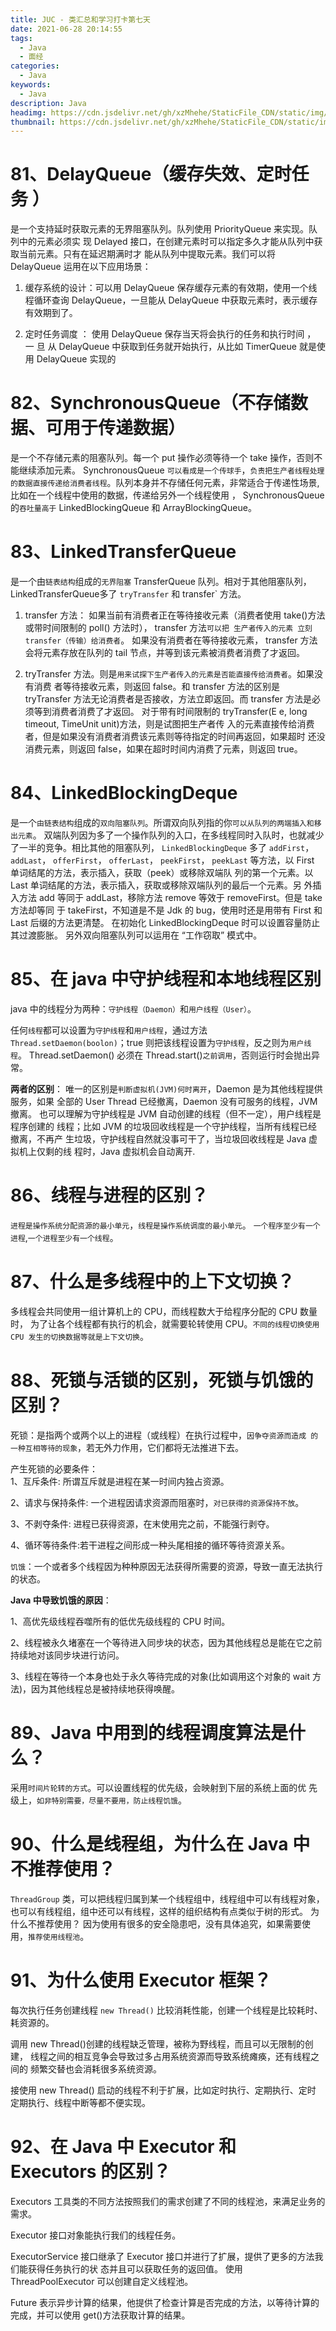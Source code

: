 ```yaml
---
title: JUC - 类汇总和学习打卡第七天
date: 2021-06-28 20:14:55
tags:
  - Java
  - 面经
categories:
  - Java
keywords:
  - Java
description: Java
headimg: https://cdn.jsdelivr.net/gh/xzMhehe/StaticFile_CDN/static/img/20210629135311.png
thumbnail: https://cdn.jsdelivr.net/gh/xzMhehe/StaticFile_CDN/static/img/20210629135311.png
---
```



# 81、DelayQueue（缓存失效、定时任务 ）
是一个支持延时获取元素的无界阻塞队列。队列使用 PriorityQueue 来实现。队列中的元素必须实 现 Delayed 接口，在创建元素时可以指定多久才能从队列中获取当前元素。只有在延迟期满时才 能从队列中提取元素。我们可以将 DelayQueue 运用在以下应用场景：

1. 缓存系统的设计：可以用 DelayQueue 保存缓存元素的有效期，使用一个线程循环查询 DelayQueue，一旦能从 DelayQueue 中获取元素时，表示缓存有效期到了。

2. 定时任务调度 ： 使用 DelayQueue 保存当天将会执行的任务和执行时间 ， 一 旦 从 DelayQueue 中获取到任务就开始执行，从比如 TimerQueue 就是使用 DelayQueue 实现的


# 82、SynchronousQueue（不存储数据、可用于传递数据）
是一个不存储元素的阻塞队列。每一个 put 操作必须等待一个 take 操作，否则不能继续添加元素。 SynchronousQueue `可以看成是一个传球手`，`负责把生产者线程处理的数据直接传递给消费者线程`。队列本身并不存储任何元素，非常适合于传递性场景,比如在一个线程中使用的数据，传递给另外一个线程使用 ， SynchronousQueue 的`吞吐量高于` LinkedBlockingQueue 和 ArrayBlockingQueue。


# 83、LinkedTransferQueue
是一个由`链表结构`组成的`无界阻塞` TransferQueue 队列。相对于其他阻塞队列， LinkedTransferQueue多了 `tryTransfer` 和 transfer` 方法。

1. transfer 方法： 如果当前有消费者正在等待接收元素（消费者使用 take()方法或带时间限制的 poll() 方法时）， transfer 方法`可以把 生产者传入的元素 立刻 transfer（传输）给消费者`。 如果没有消费者在等待接收元素， transfer 方法会将元素存放在队列的 tail 节点，并等到该元素被消费者消费了才返回。

2. tryTransfer 方法。则是`用来试探下生产者传入的元素是否能直接传给消费者`。如果没有消费 者等待接收元素，则返回 false。和 transfer 方法的区别是 tryTransfer 方法无论消费者是否接收，方法立即返回。而 transfer 方法是必须等到消费者消费了才返回。 对于带有时间限制的 tryTransfer(E e, long timeout, TimeUnit unit)方法，则是试图把生产者传 入的元素直接传给消费者，但是如果没有消费者消费该元素则等待指定的时间再返回，如果超时 还没消费元素，则返回 false，如果在超时时间内消费了元素，则返回 true。


# 84、LinkedBlockingDeque
是一个`由链表结构`组成的`双向阻塞队列`。所谓双向队列指的你`可以从队列的两端插入和移出元素`。 双端队列因为多了一个操作队列的入口，在多线程同时入队时，也就减少了一半的竞争。相比其他的阻塞队列， `LinkedBlockingDeque` 多了 `addFirst`， `addLast`， `offerFirst`， `offerLast`， `peekFirst`， `peekLast` 等方法，以 First 单词结尾的方法，表示插入，获取（peek）或移除双端队 列的第一个元素。以 Last 单词结尾的方法，表示插入，获取或移除双端队列的最后一个元素。另 外插入方法 add 等同于 addLast，移除方法 remove 等效于 removeFirst。但是 take 方法却等同 于 takeFirst，不知道是不是 Jdk 的 bug，使用时还是用带有 First 和 Last 后缀的方法更清楚。 在初始化 LinkedBlockingDeque 时可以设置容量防止其过渡膨胀。 另外双向阻塞队列可以运用在 “工作窃取” 模式中。


# 85、在 java 中守护线程和本地线程区别
java 中的线程分为两种：`守护线程（Daemon）`和`用户线程（User）`。

任何`线程`都可以设置为`守护线程`和`用户线程`，通过方法 `Thread.setDaemon(boolon)`；true 则把该线程设置为`守护线程`，反之则为`用户线程`。 Thread.setDaemon() 必须在 Thread.start()`之前调用`，否则运行时会抛出异常。

**两者的区别**：
唯一的区别是`判断虚拟机(JVM)何时离开`，Daemon 是为其他线程提供服务，如果 全部的 User Thread 已经撤离，Daemon 没有可服务的线程，JVM 撤离。 也可以理解为守护线程是 JVM 自动创建的线程（但不一定），用户线程是程序创建的 线程；比如 JVM 的垃圾回收线程是一个守护线程，当所有线程已经撤离，不再产 生垃圾，守护线程自然就没事可干了，当垃圾回收线程是 Java 虚拟机上仅剩的线 程时，Java 虚拟机会自动离开.

# 86、线程与进程的区别？
`进程是操作系统分配资源的最小单元`，`线程是操作系统调度的最小单元`。 `一个程序至少有一个进程`,`一个进程至少有一个线程`。

# 87、什么是多线程中的上下文切换？
多线程会共同使用一组计算机上的 CPU，而线程数大于给程序分配的 CPU 数量时， 为了让各个线程都有执行的机会，就需要轮转使用 CPU。`不同的线程切换使用 CPU 发生的切换数据等就是上下文切换`。


# 88、死锁与活锁的区别，死锁与饥饿的区别？
死锁：是指两个或两个以上的进程（或线程）在执行过程中，`因争夺资源而造成 的一种互相等待的现象`，若无外力作用，它们都将无法推进下去。

产生死锁的必要条件：          
1、互斥条件: 所谓互斥就是进程在某一时间内独占资源。 

2、请求与保持条件: 一个进程因请求资源而阻塞时，`对已获得的资源保持不放`。 

3、不剥夺条件: 进程已获得资源，在末使用完之前，不能强行剥夺。 

4、循环等待条件:若干进程之间形成一种头尾相接的循环等待资源关系。

`饥饿`：一个或者多个线程因为种种原因无法获得所需要的资源，导致一直无法执行的状态。

**Java 中导致饥饿的原因**：

1、高优先级线程吞噬所有的低优先级线程的 CPU 时间。 

2、线程被永久堵塞在一个等待进入同步块的状态，因为其他线程总是能在它之前 持续地对该同步块进行访问。 

3、线程在等待一个本身也处于永久等待完成的对象(比如调用这个对象的 wait 方 法)，因为其他线程总是被持续地获得唤醒。


# 89、Java 中用到的线程调度算法是什么？
采用`时间片轮转的方式`。可以设置线程的优先级，会映射到下层的系统上面的优 先级上，`如非特别需要，尽量不要用，防止线程饥饿`。

# 90、什么是线程组，为什么在 Java 中不推荐使用？
`ThreadGroup` 类，可以把线程归属到某一个线程组中，线程组中可以有线程对象， 也可以有线程组，组中还可以有线程，这样的组织结构有点类似于树的形式。 为什么不推荐使用？ 因为使用有很多的安全隐患吧，没有具体追究，如果需要使用，`推荐使用线程池`。


# 91、为什么使用 Executor 框架？
每次执行任务创建线程 `new Thread()` 比较消耗性能，创建一个线程是比较耗时、 耗资源的。

调用 new Thread()创建的线程缺乏管理，被称为野线程，而且可以无限制的创建， 线程之间的相互竞争会导致过多占用系统资源而导致系统瘫痪，还有线程之间的 频繁交替也会消耗很多系统资源。

接使用 new Thread() 启动的线程不利于扩展，比如定时执行、定期执行、定时 定期执行、线程中断等都不便实现。


# 92、在 Java 中 Executor 和 Executors 的区别？
Executors 工具类的不同方法按照我们的需求创建了不同的线程池，来满足业务的需求。 

Executor 接口对象能执行我们的线程任务。 

ExecutorService 接口继承了 Executor 接口并进行了扩展，提供了更多的方法我们能获得任务执行的状 态并且可以获取任务的返回值。 使用 ThreadPoolExecutor 可以创建自定义线程池。

Future 表示异步计算的结果，他提供了检查计算是否完成的方法，以等待计算的 完成，并可以使用 get()方法获取计算的结果。
























